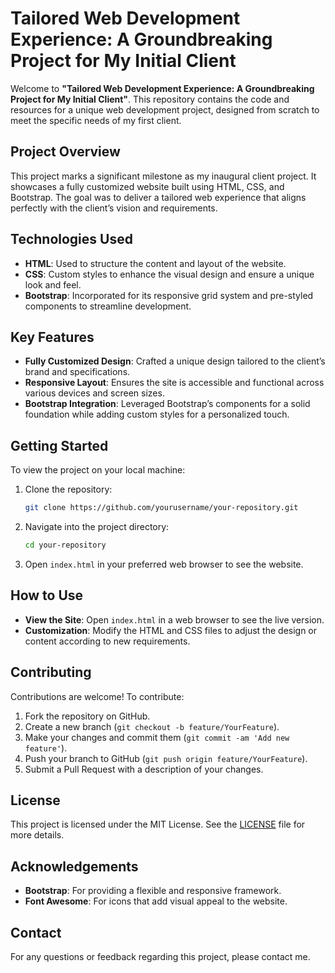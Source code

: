 # Tailored Web Development Experience: A Groundbreaking Project for My Initial Client

Welcome to **"Tailored Web Development Experience: A Groundbreaking Project for My Initial Client"**. This repository contains the code and resources for a unique web development project, designed from scratch to meet the specific needs of my first client.

## Project Overview

This project marks a significant milestone as my inaugural client project. It showcases a fully customized website built using HTML, CSS, and Bootstrap. The goal was to deliver a tailored web experience that aligns perfectly with the client’s vision and requirements.

## Technologies Used

- **HTML**: Used to structure the content and layout of the website.
- **CSS**: Custom styles to enhance the visual design and ensure a unique look and feel.
- **Bootstrap**: Incorporated for its responsive grid system and pre-styled components to streamline development.

## Key Features

- **Fully Customized Design**: Crafted a unique design tailored to the client’s brand and specifications.
- **Responsive Layout**: Ensures the site is accessible and functional across various devices and screen sizes.
- **Bootstrap Integration**: Leveraged Bootstrap’s components for a solid foundation while adding custom styles for a personalized touch.

## Getting Started

To view the project on your local machine:

1. Clone the repository:
    ```bash
    git clone https://github.com/yourusername/your-repository.git
    ```

2. Navigate into the project directory:
    ```bash
    cd your-repository
    ```

3. Open `index.html` in your preferred web browser to see the website.

## How to Use

- **View the Site**: Open `index.html` in a web browser to see the live version.
- **Customization**: Modify the HTML and CSS files to adjust the design or content according to new requirements.

## Contributing

Contributions are welcome! To contribute:

1. Fork the repository on GitHub.
2. Create a new branch (`git checkout -b feature/YourFeature`).
3. Make your changes and commit them (`git commit -am 'Add new feature'`).
4. Push your branch to GitHub (`git push origin feature/YourFeature`).
5. Submit a Pull Request with a description of your changes.

## License

This project is licensed under the MIT License. See the [LICENSE](LICENSE) file for more details.

## Acknowledgements

- **Bootstrap**: For providing a flexible and responsive framework.
- **Font Awesome**: For icons that add visual appeal to the website.

## Contact

For any questions or feedback regarding this project, please contact me.
